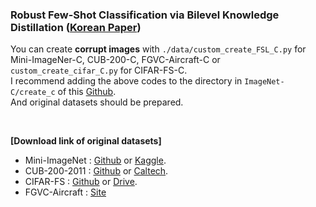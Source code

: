 ### Robust Few-Shot Classification via Bilevel Knowledge Distillation ([Korean Paper](https://github.com/Jeong-Bin/MS-Thesis-Paper/files/13464189/paper.pdf))

You can create **corrupt images** with ```./data/custom_create_FSL_C.py``` for Mini-ImageNer-C, CUB-200-C, FGVC-Aircraft-C or ```custom_create_cifar_C.py``` for CIFAR-FS-C. <br/>
I recommend adding the above codes to the directory in ```ImageNet-C/create_c``` of this [Github](https://github.com/hendrycks/robustness/tree/master). <br/>
And original datasets should be prepared.

<br/>

**[Download link of original datasets]**
- Mini-ImageNet : [Github](https://github.com/yaoyao-liu/mini-imagenet-tools) or [Kaggle](https://www.kaggle.com/datasets/arjunashok33/miniimagenet).
- CUB-200-2011 : [Github](https://github.com/pytorch/vision/issues/2992) or [Caltech](https://data.caltech.edu/records/65de6-vp158).
- CIFAR-FS : [Github](https://github.com/bertinetto/r2d2) or [Drive](https://drive.google.com/file/d/1pTsCCMDj45kzFYgrnO67BWVbKs48Q3NI/view).
- FGVC-Aircraft : [Site](https://www.robots.ox.ac.uk/~vgg/data/fgvc-aircraft/)
